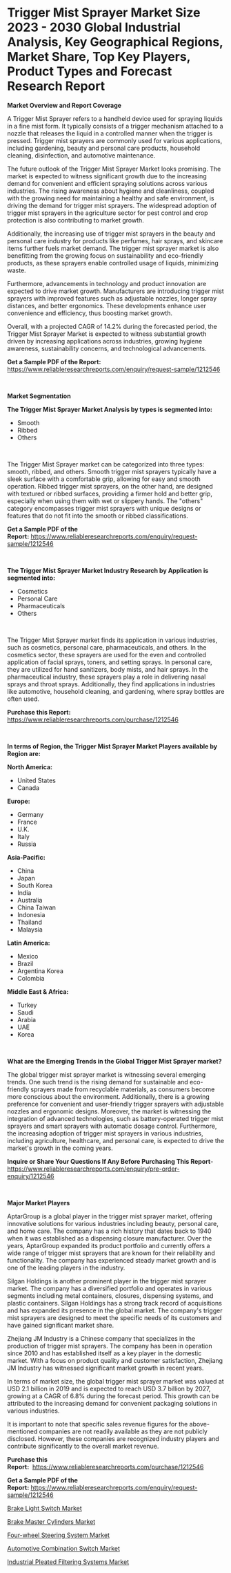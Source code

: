 <p><h1>Trigger Mist Sprayer Market Size 2023 - 2030 Global Industrial Analysis, Key Geographical Regions, Market Share, Top Key Players, Product Types and Forecast Research Report</h1></p><p><strong>Market Overview and Report Coverage</strong></p>
<p><p>A Trigger Mist Sprayer refers to a handheld device used for spraying liquids in a fine mist form. It typically consists of a trigger mechanism attached to a nozzle that releases the liquid in a controlled manner when the trigger is pressed. Trigger mist sprayers are commonly used for various applications, including gardening, beauty and personal care products, household cleaning, disinfection, and automotive maintenance.</p><p>The future outlook of the Trigger Mist Sprayer Market looks promising. The market is expected to witness significant growth due to the increasing demand for convenient and efficient spraying solutions across various industries. The rising awareness about hygiene and cleanliness, coupled with the growing need for maintaining a healthy and safe environment, is driving the demand for trigger mist sprayers. The widespread adoption of trigger mist sprayers in the agriculture sector for pest control and crop protection is also contributing to market growth.</p><p>Additionally, the increasing use of trigger mist sprayers in the beauty and personal care industry for products like perfumes, hair sprays, and skincare items further fuels market demand. The trigger mist sprayer market is also benefitting from the growing focus on sustainability and eco-friendly products, as these sprayers enable controlled usage of liquids, minimizing waste.</p><p>Furthermore, advancements in technology and product innovation are expected to drive market growth. Manufacturers are introducing trigger mist sprayers with improved features such as adjustable nozzles, longer spray distances, and better ergonomics. These developments enhance user convenience and efficiency, thus boosting market growth.</p><p>Overall, with a projected CAGR of 14.2% during the forecasted period, the Trigger Mist Sprayer Market is expected to witness substantial growth driven by increasing applications across industries, growing hygiene awareness, sustainability concerns, and technological advancements.</p></p>
<p><strong>Get a Sample PDF of the Report:</strong> <a href="https://www.reliableresearchreports.com/enquiry/request-sample/1212546">https://www.reliableresearchreports.com/enquiry/request-sample/1212546</a></p>
<p>&nbsp;</p>
<p><strong>Market Segmentation</strong></p>
<p><strong>The Trigger Mist Sprayer Market Analysis by types is segmented into:</strong></p>
<p><ul><li>Smooth</li><li>Ribbed</li><li>Others</li></ul></p>
<p>&nbsp;</p>
<p><p>The Trigger Mist Sprayer market can be categorized into three types: smooth, ribbed, and others. Smooth trigger mist sprayers typically have a sleek surface with a comfortable grip, allowing for easy and smooth operation. Ribbed trigger mist sprayers, on the other hand, are designed with textured or ribbed surfaces, providing a firmer hold and better grip, especially when using them with wet or slippery hands. The "others" category encompasses trigger mist sprayers with unique designs or features that do not fit into the smooth or ribbed classifications.</p></p>
<p><strong>Get a Sample PDF of the Report:</strong>&nbsp;<a href="https://www.reliableresearchreports.com/enquiry/request-sample/1212546">https://www.reliableresearchreports.com/enquiry/request-sample/1212546</a></p>
<p>&nbsp;</p>
<p><strong>The Trigger Mist Sprayer Market Industry Research by Application is segmented into:</strong></p>
<p><ul><li>Cosmetics</li><li>Personal Care</li><li>Pharmaceuticals</li><li>Others</li></ul></p>
<p>&nbsp;</p>
<p><p>The Trigger Mist Sprayer market finds its application in various industries, such as cosmetics, personal care, pharmaceuticals, and others. In the cosmetics sector, these sprayers are used for the even and controlled application of facial sprays, toners, and setting sprays. In personal care, they are utilized for hand sanitizers, body mists, and hair sprays. In the pharmaceutical industry, these sprayers play a role in delivering nasal sprays and throat sprays. Additionally, they find applications in industries like automotive, household cleaning, and gardening, where spray bottles are often used.</p></p>
<p><strong>Purchase this Report:</strong>&nbsp; <a href="https://www.reliableresearchreports.com/purchase/1212546">https://www.reliableresearchreports.com/purchase/1212546</a></p>
<p>&nbsp;</p>
<p><strong>In terms of Region, the Trigger Mist Sprayer Market Players available by Region are:</strong></p>
<p>
    <p> <strong> North America: </strong>
        <ul>
            <li>United States</li>
            <li>Canada</li>
        </ul>
        </p> 
    <p> <strong> Europe: </strong>
        <ul>
            <li>Germany</li>
            <li>France</li>
            <li>U.K.</li>
            <li>Italy</li>
            <li>Russia</li>
        </ul>
        </p> 
    <p> <strong> Asia-Pacific: </strong>
        <ul>
            <li>China</li>
            <li>Japan</li>
            <li>South Korea</li>
            <li>India</li>
            <li>Australia</li>
            <li>China Taiwan</li>
            <li>Indonesia</li>
            <li>Thailand</li>
            <li>Malaysia</li>
        </ul>
        </p> 
    <p> <strong> Latin America: </strong>
        <ul>
            <li>Mexico</li>
            <li>Brazil</li>
            <li>Argentina Korea</li>
            <li>Colombia</li>
        </ul>
        </p> 
    <p> <strong> Middle East & Africa: </strong>
        <ul>
            <li>Turkey</li>
            <li>Saudi</li>
            <li>Arabia</li>
            <li>UAE</li>
            <li>Korea</li>
        </ul>
    </p>
    </p>
<p>&nbsp;</p>
<p><strong>What are the Emerging Trends in the Global Trigger Mist Sprayer market?</strong></p>
<p><p>The global trigger mist sprayer market is witnessing several emerging trends. One such trend is the rising demand for sustainable and eco-friendly sprayers made from recyclable materials, as consumers become more conscious about the environment. Additionally, there is a growing preference for convenient and user-friendly trigger sprayers with adjustable nozzles and ergonomic designs. Moreover, the market is witnessing the integration of advanced technologies, such as battery-operated trigger mist sprayers and smart sprayers with automatic dosage control. Furthermore, the increasing adoption of trigger mist sprayers in various industries, including agriculture, healthcare, and personal care, is expected to drive the market's growth in the coming years.</p></p>
<p><strong>Inquire or Share Your Questions If Any Before Purchasing This Report</strong>- <a href="https://www.reliableresearchreports.com/enquiry/pre-order-enquiry/1212546">https://www.reliableresearchreports.com/enquiry/pre-order-enquiry/1212546</a></p>
<p>&nbsp;</p>
<p><strong>Major Market Players</strong></p>
<p><p>AptarGroup is a global player in the trigger mist sprayer market, offering innovative solutions for various industries including beauty, personal care, and home care. The company has a rich history that dates back to 1940 when it was established as a dispensing closure manufacturer. Over the years, AptarGroup expanded its product portfolio and currently offers a wide range of trigger mist sprayers that are known for their reliability and functionality. The company has experienced steady market growth and is one of the leading players in the industry.</p><p>Silgan Holdings is another prominent player in the trigger mist sprayer market. The company has a diversified portfolio and operates in various segments including metal containers, closures, dispensing systems, and plastic containers. Silgan Holdings has a strong track record of acquisitions and has expanded its presence in the global market. The company's trigger mist sprayers are designed to meet the specific needs of its customers and have gained significant market share.</p><p>Zhejiang JM Industry is a Chinese company that specializes in the production of trigger mist sprayers. The company has been in operation since 2010 and has established itself as a key player in the domestic market. With a focus on product quality and customer satisfaction, Zhejiang JM Industry has witnessed significant market growth in recent years.</p><p>In terms of market size, the global trigger mist sprayer market was valued at USD 2.1 billion in 2019 and is expected to reach USD 3.7 billion by 2027, growing at a CAGR of 6.8% during the forecast period. This growth can be attributed to the increasing demand for convenient packaging solutions in various industries.</p><p>It is important to note that specific sales revenue figures for the above-mentioned companies are not readily available as they are not publicly disclosed. However, these companies are recognized industry players and contribute significantly to the overall market revenue.</p></p>
<p><strong>Purchase this Report:</strong>&nbsp;&nbsp;<a href="https://www.reliableresearchreports.com/purchase/1212546">https://www.reliableresearchreports.com/purchase/1212546</a></p>
<p></p>
<p><strong>Get a Sample PDF of the Report:</strong>&nbsp;<a href="https://www.reliableresearchreports.com/enquiry/request-sample/1212546">https://www.reliableresearchreports.com/enquiry/request-sample/1212546</a></p>
<p><p><a href="https://medium.com/@hazelbrakus/brake-light-switch-market-size-growth-forecast-2023-2030-f796c179df28">Brake Light Switch Market</a></p><p><a href="https://medium.com/@madelynyost/brake-master-cylinders-market-size-growth-forecast-2023-2030-0b000ecd751c">Brake Master Cylinders Market</a></p><p><a href="https://www.linkedin.com/pulse/four-wheel-steering-system-market-research-report-unlocks/">Four-wheel Steering System Market</a></p><p><a href="https://www.linkedin.com/pulse/automotive-combination-switch-market-size-2023-2030-global/">Automotive Combination Switch Market</a></p><p><a href="https://github.com/BryceTownsendr/Market-Research-Report-List-1/blob/main/industrial-pleated-filtering-systems-market.md">Industrial Pleated Filtering Systems Market</a></p></p>